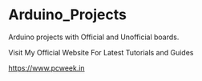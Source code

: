 # Arduino_Projects
Arduino projects with Official and Unofficial boards.

Visit My Official Website For Latest Tutorials and Guides

https://www.pcweek.in
